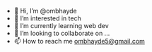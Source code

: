 - 👋 Hi, I’m @ombhayde
- 👀 I’m interested in tech
- 🌱 I’m currently learning web dev
- 💞️ I’m looking to collaborate on ...
- 📫 How to reach me ombhayde5@gmail.com

<!---
ombhayde/ombhayde is a ✨ special ✨ repository because its `README.md` (this file) appears on your GitHub profile.
You can click the Preview link to take a look at your changes.
--->
